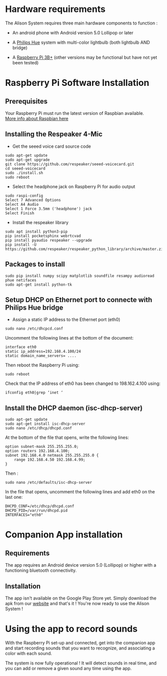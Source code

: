 # Hardware requirements

The Alison System requires three main hardware components to function :  

- An android phone with Android version 5.0 Lollipop or later  
  
- A [Philips Hue](https://www2.meethue.com/fr-fr) system with multi-color lightbulb (both lightbulb AND bridge)  
  
- A [Raspberry Pi 3B+](https://www.raspberrypi.org/products) (other versions may be functional but have not yet been tested)  

# Raspberry Pi Software Installation 

## Prerequisites

Your Raspberry Pi must run the latest version of Raspbian available.  
[More info about Raspbian here](https://raspbian.org/ "Raspbian- Main page")

## Installing the Respeaker 4-Mic
- Get the seeed voice card source code
```
sudo apt-get update
sudo apt-get upgrade
git clone https://github.com/respeaker/seeed-voicecard.git
cd seeed-voicecard
sudo ./install.sh
sudo reboot
```
- Select the headphone jack on Raspberry Pi for audio output
```
sudo raspi-config
Select 7 Advanced Options
Select A4 Audio
Select 1 Force 3.5mm ('headphone') jack
Select Finish
```
- Install the respeaker library
```
sudo apt install python3-pip
pip install pocketsphinx webrtcvad
pip install pyaudio respeaker --upgrade
pip install -U https://github.com/respeaker/respeaker_python_library/archive/master.zip
```
## Packages to install
```
sudo pip install numpy scipy matplotlib soundfile resampy audioread phue netifaces
sudo apt-get install python-tk
```
## Setup DHCP on Ethernet port to connecte with Philips Hue bridge
- Assign a static IP address to the Ethernet port (eth0)
```
sudo nano /etc/dhcpcd.conf
```
Uncomment the following lines at the bottom of the document:
```
interface eth0
static ip_address=192.168.4.100/24
static domain_name_servers= ....
```
Then reboot the Raspberry Pi using:
```
sudo reboot
```
Check that the IP address of eth0 has been changed to 198.162.4.100 using:
```
ifconfig eth0|grep ‘inet ‘
```
## Install the DHCP daemon (isc-dhcp-server)
```
sudo apt-get update
sudo apt-get install isc-dhcp-server
sudo nano /etc/dhcp/dhcpd.conf
```
At the bottom of the file that opens, write the following lines:
```
option subnet-mask 255.255.255.0;
option routers 192.168.4.100;
subnet 192.168.4.0 netmask 255.255.255.0 {
	range 192.168.4.50 192.168.4.99;
}
```
Then : 
```
sudo nano /etc/defaults/isc-dhcp-server
```
In the file that opens, uncomment the following lines and add eth0 on the last one:
```
DHCPD_CONF=/etc/dhcp/dhcpd.conf
DHCPD_PID=/var/run/dhcpd.pid
INTERFACES="eth0"
```

# Companion App installation

## Requirements

The app requires an Android device version 5.0 (Lollipop) or higher with a functioning bluetooth connectivity.

## Installation

The app isn't available on the Google Play Store yet. Simply download the apk from our [website](https://alisonproject.ml) and that's it !   You're now ready to use the Alison System !

# Using the app to record sounds 

With the Raspberry Pi set-up and connected, get into the companion app and start recording sounds that you want to recognize, and associating a color with each sound.   
  
The system is now fully operational ! It will detect sounds in real time, and you can add or remove a given sound any time using the app.  
  
 